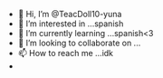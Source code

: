 - 👋 Hi, I’m @TeacDoll10-yuna
- 👀 I’m interested in ...spanish
- 🌱 I’m currently learning ...spanish<3
- 💞️ I’m looking to collaborate on ...
- 📫 How to reach me ...idk
-

<!---
TeacDoll10/TeacDoll10 is a ✨ special ✨ repository because its `README.md` (this file) appears on your GitHub profile.
You can click the Preview link to take a look at your changes.
--->
